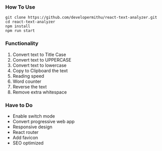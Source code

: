 ### How To Use

```
git clone https://github.com/developermithu/react-text-analyzer.git
cd react-text-analyzer
npm install
npm run start
```

### Functionality

1. Convert text to Title Case
1. Convert text to UPPERCASE
1. Convert text to lowercase
1. Copy to Clipboard the text
1. Reading speed
1. Word counter
1. Reverse the text
1. Remove extra whitespace

### Have to Do 
- Enable switch mode
- Convert progressive web app
- Responsive design
- React router
- Add favicon
- SEO optimized